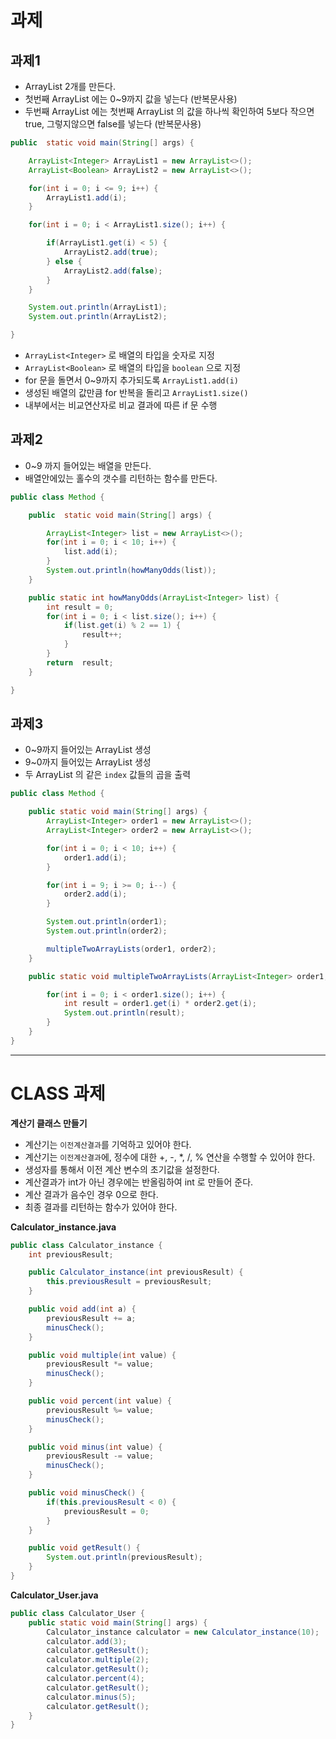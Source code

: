 과제
===

과제1
---

- ArrayList 2개를 만든다.
- 첫번째 ArrayList 에는 0~9까지 값을 넣는다 (반복문사용)
- 두번째 ArrayList 에는 첫번째 ArrayList 의 값을 하나씩 확인하여 5보다 작으면 true, 그렇지않으면 false를 넣는다 (반복문사용)

```java
public  static void main(String[] args) {

    ArrayList<Integer> ArrayList1 = new ArrayList<>();
    ArrayList<Boolean> ArrayList2 = new ArrayList<>();

    for(int i = 0; i <= 9; i++) {
        ArrayList1.add(i);
    }

    for(int i = 0; i < ArrayList1.size(); i++) {

        if(ArrayList1.get(i) < 5) {
            ArrayList2.add(true);
        } else {
            ArrayList2.add(false);
        }
    }

    System.out.println(ArrayList1);
    System.out.println(ArrayList2);

}
```

- `ArrayList<Integer>` 로 배열의 타입을 숫자로 지정
- `ArrayList<Boolean>` 로 배열의 타입을 `boolean` 으로 지정
- for 문을 돌면서 0~9까지 추가되도록 `ArrayList1.add(i)`
- 생성된 배열의 값만큼 for 반복을 돌리고 `ArrayList1.size()`
- 내부에서는 비교연산자로 비교 결과에 따른 if 문 수행

과제2
---

- 0~9 까지 들어있는 배열을 만든다.
- 배열안에있는 홀수의 갯수를 리턴하는 함수를 만든다.


```java
public class Method {

    public  static void main(String[] args) {

        ArrayList<Integer> list = new ArrayList<>();
        for(int i = 0; i < 10; i++) {
            list.add(i);
        }
        System.out.println(howManyOdds(list));
    }

    public static int howManyOdds(ArrayList<Integer> list) {
        int result = 0;
        for(int i = 0; i < list.size(); i++) {
            if(list.get(i) % 2 == 1) {
                result++;
            }
        }
        return  result;
    }

}
```

과제3
---

- 0~9까지 들어있는 ArrayList 생성
- 9~0까지 들어있는 ArrayList 생성
- 두 ArrayList 의 같은 `index` 값들의 곱을 출력

```java
public class Method {

    public static void main(String[] args) {
        ArrayList<Integer> order1 = new ArrayList<>();
        ArrayList<Integer> order2 = new ArrayList<>();

        for(int i = 0; i < 10; i++) {
            order1.add(i);
        }

        for(int i = 9; i >= 0; i--) {
            order2.add(i);
        }

        System.out.println(order1);
        System.out.println(order2);

        multipleTwoArrayLists(order1, order2);
    }

    public static void multipleTwoArrayLists(ArrayList<Integer> order1, ArrayList<Integer> order2) {

        for(int i = 0; i < order1.size(); i++) {
            int result = order1.get(i) * order2.get(i);
            System.out.println(result);
        }
    }
}
```

---

CLASS 과제
===

**계산기 클래스 만들기**

- 계산기는 `이전계산결과`를 기억하고 있어야 한다.
- 계산기는 `이전계산결과`에, 정수에 대한 +, -, *, /, % 연산을 수행할 수 있어야 한다.
- 생성자를 통해서 이전 계산 변수의 초기값을 설정한다.
- 계산결과가 int가 아닌 경우에는 반올림하여 int 로 만들어 준다.
- 계산 결과가 음수인 경우 0으로 한다.
- 최종 결과를 리턴하는 함수가 있어야 한다.

**Calculator_instance.java**

```java
public class Calculator_instance {
    int previousResult;

    public Calculator_instance(int previousResult) {
        this.previousResult = previousResult;
    }

    public void add(int a) {
        previousResult += a;
        minusCheck();
    }

    public void multiple(int value) {
        previousResult *= value;
        minusCheck();
    }

    public void percent(int value) {
        previousResult %= value;
        minusCheck();
    }

    public void minus(int value) {
        previousResult -= value;
        minusCheck();
    }

    public void minusCheck() {
        if(this.previousResult < 0) {
            previousResult = 0;
        }
    }

    public void getResult() {
        System.out.println(previousResult);
    }
}
```

**Calculator_User.java**

```java
public class Calculator_User {
    public static void main(String[] args) {
        Calculator_instance calculator = new Calculator_instance(10);
        calculator.add(3);
        calculator.getResult();
        calculator.multiple(2);
        calculator.getResult();
        calculator.percent(4);
        calculator.getResult();
        calculator.minus(5);
        calculator.getResult();
    }
}
```